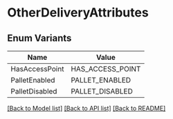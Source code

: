 # OtherDeliveryAttributes

## Enum Variants

| Name | Value |
|---- | -----|
| HasAccessPoint | HAS_ACCESS_POINT |
| PalletEnabled | PALLET_ENABLED |
| PalletDisabled | PALLET_DISABLED |


[[Back to Model list]](../README.md#documentation-for-models) [[Back to API list]](../README.md#documentation-for-api-endpoints) [[Back to README]](../README.md)


